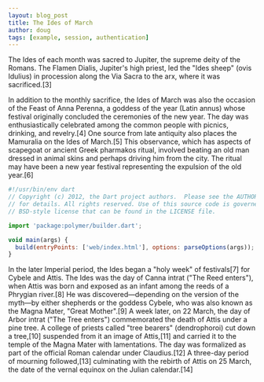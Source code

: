 ```yaml
---
layout: blog_post
title: The Ides of March
author: doug
tags: [example, session, authentication]
---
```




The Ides of each month was sacred to Jupiter, the supreme deity of the Romans. The Flamen Dialis, Jupiter's high priest, led the "Ides sheep" (ovis Idulius) in procession along the Via Sacra to the arx, where it was sacrificed.[3]

In addition to the monthly sacrifice, the Ides of March was also the occasion of the Feast of Anna Perenna, a goddess of the year (Latin annus) whose festival originally concluded the ceremonies of the new year. The day was enthusiastically celebrated among the common people with picnics, drinking, and revelry.[4] One source from late antiquity also places the Mamuralia on the Ides of March.[5] This observance, which has aspects of scapegoat or ancient Greek pharmakos ritual, involved beating an old man dressed in animal skins and perhaps driving him from the city. The ritual may have been a new year festival representing the expulsion of the old year.[6]

```js
#!/usr/bin/env dart
// Copyright (c) 2012, the Dart project authors.  Please see the AUTHORS file
// for details. All rights reserved. Use of this source code is governed by a
// BSD-style license that can be found in the LICENSE file.

import 'package:polymer/builder.dart';

void main(args) {
  build(entryPoints: ['web/index.html'], options: parseOptions(args));
}
```

In the later Imperial period, the Ides began a "holy week" of festivals[7] for Cybele and Attis. The Ides was the day of Canna intrat ("The Reed enters"), when Attis was born and exposed as an infant among the reeds of a Phrygian river.[8] He was discovered—depending on the version of the myth—by either shepherds or the goddess Cybele, who was also known as the Magna Mater, "Great Mother".[9] A week later, on 22 March, the day of Arbor intrat ("The Tree enters") commemorated the death of Attis under a pine tree. A college of priests called "tree bearers" (dendrophoroi) cut down a tree,[10] suspended from it an image of Attis,[11] and carried it to the temple of the Magna Mater with lamentations. The day was formalized as part of the official Roman calendar under Claudius.[12] A three-day period of mourning followed,[13] culminating with the rebirth of Attis on 25 March, the date of the vernal equinox on the Julian calendar.[14]
